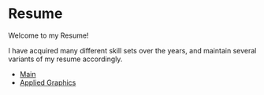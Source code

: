 # Resume

Welcome to my Resume!

I have acquired many different skill sets over the years, and maintain several variants of my resume accordingly.

- [Main](../../tree/master/resume.pdf)
- [Applied Graphics](../../tree/applied-gfx/resume.pdf)
